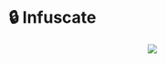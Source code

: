 # 🔒 Infuscate
<div style="display: flex; justify-content: center; align-items: center;">
  <img src="https://github.com/infuscate/infuscate/assets/162115857/b127a815-fe70-40e5-9425-e8717cf706fb">
</div>
